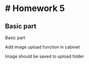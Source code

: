 
<h1># Homework 5</h1>

<h2>Basic part</h2>
Basic part

Add image upload function in cabinet

Image should be saved to upload folder

